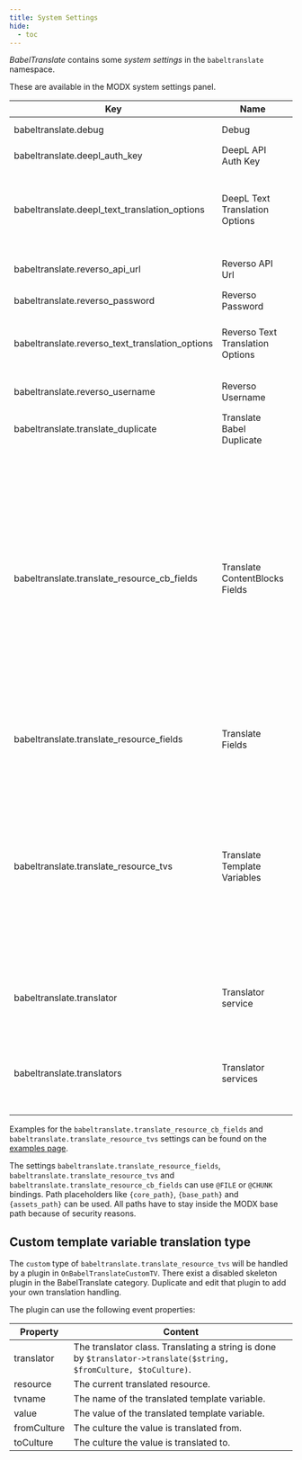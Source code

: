 ```yaml
---
title: System Settings
hide:
  - toc
---
```


_BabelTranslate_ contains some _system settings_ in the `babeltranslate` namespace.

These are available in the MODX system settings panel.

| Key                                             | Name                             | Description                                                                                                                                                                                                                                                                                                                                                                                                                                                                                                                                                                                                                                  | Default                              |
|-------------------------------------------------|----------------------------------|----------------------------------------------------------------------------------------------------------------------------------------------------------------------------------------------------------------------------------------------------------------------------------------------------------------------------------------------------------------------------------------------------------------------------------------------------------------------------------------------------------------------------------------------------------------------------------------------------------------------------------------------|--------------------------------------|
| babeltranslate.debug                            | Debug                            | Log debug information in the MODX error log.                                                                                                                                                                                                                                                                                                                                                                                                                                                                                                                                                                                                 | No                                   |
| babeltranslate.deepl_auth_key                   | DeepL API Auth Key               | The DeepL Auth Key to access the DeepL API.                                                                                                                                                                                                                                                                                                                                                                                                                                                                                                                                                                                                  | -                                    |
| babeltranslate.deepl_text_translation_options   | DeepL Text Translation Options   | **[Since 1.2.3]** JSON encoded object of [DeepL text translation options](05_Translation_Options.md). The options can be found in the [DeepL API Docs](https://developers.deepl.com/docs/api-reference/translate/openapi-spec-for-text-translation). `@FILE` or `@CHUNK` bindings can be used.                                                                                                                                                                                                                                                                                                                                                                     | -                                    |
| babeltranslate.reverso_api_url                  | Reverso API Url                  | **[Since 1.3.0]** The API Url for accessing the Reverso API                                                                                                                                                                                                                                                                                                                                                                                                                                                                                                                                                                                  | -                                    |
| babeltranslate.reverso_password                 | Reverso Password                 | **[Since 1.3.0]** The password to access the Reverso API.                                                                                                                                                                                                                                                                                                                                                                                                                                                                                                                                                                                    | -                                    |
| babeltranslate.reverso_text_translation_options | Reverso Text Translation Options | **[Since 1.3.0]** JSON encoded object of Reverso text translation options. `@FILE` or `@CHUNK` bindings can be used.                                                                                                                                                                                                                                                                                                                                                                                                                                                                                                                         | -                                    |
| babeltranslate.reverso_username                 | Reverso Username                 | **[Since 1.3.0]** The Reverso username to access the Reverso API.                                                                                                                                                                                                                                                                                                                                                                                                                                                                                                                                                                            | -                                    |
| babeltranslate.translate_duplicate              | Translate Babel Duplicate        | Translate the duplicate Babel resource directly.                                                                                                                                                                                                                                                                                                                                                                                                                                                                                                                                                                                             | No                                   |
| babeltranslate.translate_resource_cb_fields     | Translate ContentBlocks Fields   | JSON encoded object of ContentBlocks fields that need to be translated. Each record contains the ContentBlocks field ID as a key, the value contains several options: `type` is optional (it is otherwise set by the ContentBlocks field type) and can be filled with `text`, `single`, `grid` or `repeater`. `nested` is optional (it is otherwise set by the ContentBlocks field type) and it can contain the key of the nested values in the ContentBlocks value. `fields` is optional (it defaults to `["value"]`) and it can be filled with an array of field names which will be translated. `@FILE` or `@CHUNK` bindings can be used. | -                                    |
| babeltranslate.translate_resource_fields        | Translate Fields                 | Comma-separated list of resource fields that need to be translated. `@FILE` or `@CHUNK` bindings can be used.                                                                                                                                                                                                                                                                                                                                                                                                                                                                                                                                | pagetitle, longtitle, content, alias |
| babeltranslate.translate_resource_tvs           | Translate Template Variables     | JSON encoded object of template variables that need to be translated. Each record contains the template variable name as a key, the value contains several options: `type` is optional (it is otherwise set by the template variable type) and can be filled with `text`, `single`, `grid` or `custom`. `fields` is optional (it defaults to `["value"]`) and it can be filled with an array of field names which will be translated. `@FILE` or `@CHUNK` bindings can be used.                                                                                                                                                              | -                                    |
| babeltranslate.translator                       | Translator service               | The main translator service. Defaults to the first available translator service in the `babeltranslate.translators` system setting.                                                                                                                                                                                                                                                                                                                                                                                                                                                                                                          | deepl                                |
| babeltranslate.translators                      | Translator services              | **[Since 1.3.1]** Comma-separated list of translator services (`deepl` and `reverso` are currently possible). The first available translator service for each language is used.                                                                                                                                                                                                                                                                                                                                                                                                                                                              | deepl                                |

Examples for the `babeltranslate.translate_resource_cb_fields` and
`babeltranslate.translate_resource_tvs` settings can be found on the
[examples page](04_Examples.md).

The settings `babeltranslate.translate_resource_fields`,
`babeltranslate.translate_resource_tvs` and
`babeltranslate.translate_resource_cb_fields` can use `@FILE` or `@CHUNK`
bindings. Path placeholders like `{core_path}`, `{base_path}` and
`{assets_path}` can be used. All paths have to stay inside the MODX base path
because of security reasons.

## Custom template variable translation type

The `custom` type of `babeltranslate.translate_resource_tvs` will be handled by a
plugin in `OnBabelTranslateCustomTV`. There exist a disabled skeleton plugin in
the BabelTranslate category. Duplicate and edit that plugin to add your own
translation handling.

The plugin can use the following event properties:

| Property    | Content                                                                                                            |
|-------------|--------------------------------------------------------------------------------------------------------------------|
| translator  | The translator class. Translating a string is done by `$translator->translate($string, $fromCulture, $toCulture)`. |
| resource    | The current translated resource.                                                                                   |
| tvname      | The name of the translated template variable.                                                                      |
| value       | The value of the translated template variable.                                                                     |
| fromCulture | The culture the value is translated from.                                                                          |
| toCulture   | The culture the value is translated to.                                                                            |
